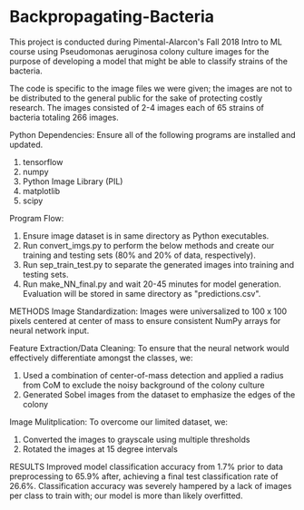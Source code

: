 # Backpropagating-Bacteria
This project is conducted during Pimental-Alarcon's Fall 2018 Intro to ML course using Pseudomonas aeruginosa colony culture images for the purpose of developing a model that might be able to classify strains of the bacteria.

The code is specific to the image files we were given; the images are not to be distributed to the general public for the sake of protecting costly research. The images consisted of 2-4 images each of 65 strains of bacteria totaling 266 images.

Python Dependencies:
Ensure all of the following programs are installed and updated.
1. tensorflow
2. numpy
3. Python Image Library (PIL)
4. matplotlib
5. scipy

Program Flow:
1. Ensure image dataset is in same directory as Python executables.
2. Run convert_imgs.py to perform the below methods and create our training and testing sets (80% and 20% of data, respectively).
3. Run sep_train_test.py to separate the generated images into training and testing sets.
4. Run make_NN_final.py and wait 20-45 minutes for model generation. Evaluation will be stored in same directory as "predictions.csv".


METHODS
Image Standardization:
Images were universalized to 100 x 100 pixels centered at center of mass to ensure consistent NumPy arrays for neural network input.

Feature Extraction/Data Cleaning:
To ensure that the neural network would effectively differentiate amongst the classes, we:
1. Used a combination of center-of-mass detection and applied a radius from CoM to exclude the noisy background of the colony culture
2. Generated Sobel images from the dataset to emphasize the edges of the colony

Image Mulitplication:
To overcome our limited dataset, we:
1. Converted the images to grayscale using multiple thresholds
2. Rotated the images at 15 degree intervals

RESULTS
Improved model classification accuracy from 1.7% prior to data preprocessing to 65.9% after, achieving a final test classification rate of 26.6%. Classification accuracy was severely hampered by a lack of images per class to train with; our model is more than likely overfitted.

